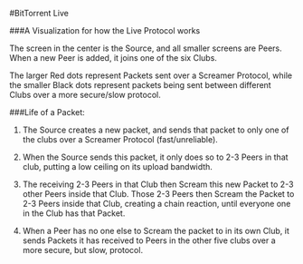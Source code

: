 #BitTorrent Live

###A Visualization for how the Live Protocol works

The screen in the center is the Source, and all smaller screens are Peers. When a new Peer is added, it joins one of the six Clubs.

The larger Red dots represent Packets sent over a Screamer Protocol, while the smaller Black dots represent packets being sent between different Clubs over a more secure/slow protocol.

###Life of a Packet:

1) The Source creates a new packet, and sends that packet to only one of the clubs over a Screamer Protocol (fast/unreliable).

2) When the Source sends this packet, it only does so to 2-3 Peers in that club, putting a low ceiling on its upload bandwidth.

3) The receiving 2-3 Peers in that Club then Scream this new Packet to 2-3 other Peers inside that Club. Those 2-3 Peers then Scream the Packet to 2-3 Peers inside that Club, creating a chain reaction, until everyone one in the Club has that Packet.

4) When a Peer has no one else to Scream the packet to in its own Club, it sends Packets it has received to Peers in the other five clubs over a more secure, but slow, protocol.